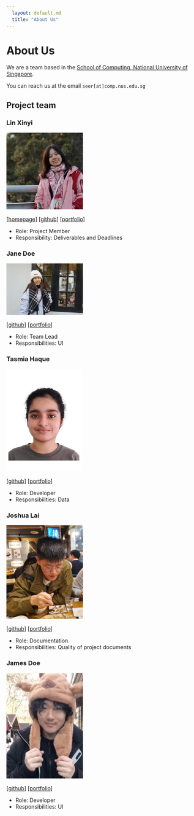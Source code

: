 ```yaml
---
  layout: default.md
  title: "About Us"
---
```


# About Us

We are a team based in the [School of Computing, National University of Singapore](http://www.comp.nus.edu.sg).

You can reach us at the email `seer[at]comp.nus.edu.sg`

## Project team

### Lin Xinyi

<img src="images/xinnnyeee.png" width="200px">

[[homepage](http://www.comp.nus.edu.sg/~damithch)]
[[github](https://github.com/xinnnyeee)]
[[portfolio](team/johndoe.md)]

* Role: Project Member
* Responsibility: Deliverables and Deadlines

### Jane Doe

<img src="images/simenggg.png" width="200px">

[[github](http://github.com/johndoe)]
[[portfolio](team/johndoe.md)]

* Role: Team Lead
* Responsibilities: UI

### Tasmia Haque

<img src="images/tasmiah0508.png" width="200px">

[[github](http://github.com/tasmiah0508)]
[[portfolio](team/johndoe.md)]

* Role: Developer
* Responsibilities: Data

### Joshua Lai

<img src="images/laishuya.png" width="200px">

[[github](http://github.com/laishuya)]
[[portfolio](https://www.linkedin.com/in/joshua-lai-401b65278)]

* Role: Documentation
* Responsibilities: Quality of project documents

### James Doe

<img src="images/haitao2003.png" width="200px">

[[github](http://github.com/johndoe)]
[[portfolio](team/johndoe.md)]

* Role: Developer 
* Responsibilities: UI
